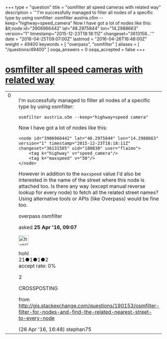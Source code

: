 +++
type = "question"
title = "osmfilter all speed cameras with related way"
description = '''I&#x27;m successfully managed to filter all nodes of a specific type by using osmfilter: osmfilter austria.o5m --keep=&quot;highway=speed_camera&quot;  Now I have got a lot of nodes like this: &amp;lt;node id=&quot;3906966442&quot; lat=&quot;48.2975844&quot; lon=&quot;14.2988663&quot; version=&quot;1&quot; timestamp=&quot;2015-12-23T18:18:11Z&quot; changeset=&quot;3613158...'''
date = "2016-04-25T09:07:00Z"
lastmod = "2016-04-26T16:48:00Z"
weight = 49400
keywords = [ "overpass", "osmfilter" ]
aliases = [ "/questions/49400" ]
osqa_answers = 0
osqa_accepted = false
+++

<div class="headNormal">

# [osmfilter all speed cameras with related way](/questions/49400/osmfilter-all-speed-cameras-with-related-way)

</div>

<div id="main-body">

<div id="askform">

<table id="question-table" style="width:100%;">
<colgroup>
<col style="width: 50%" />
<col style="width: 50%" />
</colgroup>
<tbody>
<tr>
<td style="width: 30px; vertical-align: top"><div class="vote-buttons">
<span id="post-49400-upvote" class="ajax-command post-vote up" rel="nofollow" title="I like this post (click again to cancel)"> </span>
<div id="post-49400-score" class="post-score" title="current number of votes">
0
</div>
<span id="post-49400-downvote" class="ajax-command post-vote down" rel="nofollow" title="I dont like this post (click again to cancel)"> </span> <span id="favorite-mark" class="ajax-command favorite-mark" rel="nofollow" title="mark/unmark this question as favorite (click again to cancel)"> </span>
<div id="favorite-count" class="favorite-count">
&#10;</div>
</div></td>
<td><div id="item-right">
<div class="question-body">
<p>I'm successfully managed to filter all nodes of a specific type by using osmfilter:</p>
<pre><code>osmfilter austria.o5m --keep=&quot;highway=speed_camera&quot;</code></pre>
<p>Now I have got a lot of nodes like this:</p>
<pre><code>&lt;node id=&quot;3906966442&quot; lat=&quot;48.2975844&quot; lon=&quot;14.2988663&quot; version=&quot;1&quot; timestamp=&quot;2015-12-23T18:18:11Z&quot; changeset=&quot;36131585&quot; uid=&quot;180830&quot; user=&quot;flaimo&quot;&gt;
    &lt;tag k=&quot;highway&quot; v=&quot;speed_camera&quot;/&gt;
    &lt;tag k=&quot;maxspeed&quot; v=&quot;50&quot;/&gt;
&lt;/node&gt;</code></pre>
<p>However in addition to the <code>maxspeed</code> value I'd also be interested in the name of the street where this node is attached too. Is there any way (except manual reverse lookup for every node) to fetch all the related street names? Using alternative tools or APIs (like Overpass) would be fine too.</p>
</div>
<div id="question-tags" class="tags-container tags">
<span class="post-tag tag-link-overpass" rel="tag" title="see questions tagged &#39;overpass&#39;">overpass</span> <span class="post-tag tag-link-osmfilter" rel="tag" title="see questions tagged &#39;osmfilter&#39;">osmfilter</span>
</div>
<div id="question-controls" class="post-controls">
&#10;</div>
<div class="post-update-info-container">
<div class="post-update-info post-update-info-user">
<p>asked <strong>25 Apr '16, 09:07</strong></p>
<img src="https://secure.gravatar.com/avatar/e3a6d6b45fdb0f5d8e79e0db82a75804?s=32&amp;d=identicon&amp;r=g" class="gravatar" width="32" height="32" alt="hohl&#39;s gravatar image" />
<p><span>hohl</span><br />
<span class="score" title="21 reputation points">21</span><span title="1 badges"><span class="badge1">●</span><span class="badgecount">1</span></span><span title="1 badges"><span class="silver">●</span><span class="badgecount">1</span></span><span title="2 badges"><span class="bronze">●</span><span class="badgecount">2</span></span><br />
<span class="accept_rate" title="Rate of the user&#39;s accepted answers">accept rate:</span> <span title="hohl has no accepted answers">0%</span></p>
</div>
</div>
<div id="comments-container-49400" class="comments-container">
<span id="49439"></span>
<div id="comment-49439" class="comment">
<div id="post-49439-score" class="comment-score">
2
</div>
<div class="comment-text">
<p>CROSSPOSTING</p>
<p>from <a href="http://gis.stackexchange.com/questions/190153/osmfilter-filter-for-nodes-and-find-the-related-nearest-street-to-every-node">http://gis.stackexchange.com/questions/190153/osmfilter-filter-for-nodes-and-find-the-related-nearest-street-to-every-node</a></p>
</div>
<div id="comment-49439-info" class="comment-info">
<span class="comment-age">(26 Apr '16, 16:48)</span> <span class="comment-user userinfo">stephan75</span>
</div>
</div>
</div>
<div id="comment-tools-49400" class="comment-tools">
&#10;</div>
<div class="clear">
&#10;</div>
<div id="comment-49400-form-container" class="comment-form-container">
&#10;</div>
<div class="clear">
&#10;</div>
</div></td>
</tr>
</tbody>
</table>

</div>

</div>

